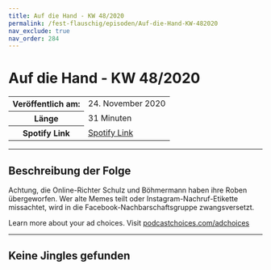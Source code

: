 ```yaml
---
title: Auf die Hand - KW 48/2020
permalink: /fest-flauschig/episoden/Auf-die-Hand-KW-482020
nav_exclude: true
nav_order: 284
---
```


# Auf die Hand - KW 48/2020
<table class="resp-table dcf-table dcf-table-responsive dcf-table-bordered dcf-table-striped dcf-w-100%">
                    <tbody>
                        <tr>
                            <th scope="row">Veröffentlich am:</th>
                            <td data-label="Veröffentlich am:">24. November 2020</td>
                        </tr>
                        <tr>
                            <th scope="row">Länge </th>
                            <td data-label="Länge ">31 Minuten</td>
                        </tr><tr>
                                <th scope="row">Spotify Link</th>
                                <td data-label="Spotify Link"><a href="https://open.spotify.com/episode/4D4dvaWUekrPJ4srKzSF7Z">Spotify Link</a></td>
                            </tr></tbody>
                </table>

***

## Beschreibung der Folge

<div>
<p>Achtung, die Online-Richter Schulz und Böhmermann haben ihre Roben übergeworfen. Wer alte Memes teilt oder Instagram-Nachruf-Etikette missachtet, wird in die Facebook-Nachbarschaftsgruppe zwangsversetzt.</p><p> </p><p>Learn more about your ad choices. Visit <a href="https://podcastchoices.com/adchoices">podcastchoices.com/adchoices</a></p>  
</div>

***

## Keine Jingles gefunden